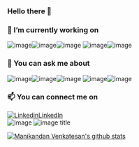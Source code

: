 ### Hello there 👋

### 🔭 I’m currently working on

![image](https://img.icons8.com/color/48/000000/javascript.png)![image](https://img.icons8.com/color/48/000000/typescript.png)![image](https://img.icons8.com/color/48/000000/react-native.png) ![image](https://img.icons8.com/color/48/000000/npm.png)![image](https://img.icons8.com/color/48/000000/git.png)

### 💬 You can ask me about

![image](https://img.icons8.com/color/48/000000/ruby-programming-language.png)![image](https://img.icons8.com/color/48/000000/python.png)![image](https://img.icons8.com/officel/40/000000/php-logo.png) ![image](https://img.icons8.com/ios-filled/50/000000/mysql-logo.png)![image](https://img.icons8.com/color/48/000000/microsoft-sql-server.png)

### 📫 You can connect me on

[![Linkedin](https://i.stack.imgur.com/gVE0j.png)LinkedIn](https://www.linkedin.com/in/manikandan-venkatesan)  
![image](https://img.shields.io/twitter/follow/mani_kandan1207?style=social)
![image title](https://rushter.com/counter.svg)


[![Manikandan Venkatesan's github stats](https://github-readme-stats.vercel.app/api?username=manikandanvengatesan)](https://github.com/manikandanvengatesan/github-readme-stats)

<!--
**manikandanvengatesan/manikandanvengatesan** is a ✨ _special_ ✨ repository because its `README.md` (this file) appears on your GitHub profile.
<p><img align="left" src="https://github-readme-stats.vercel.app/api/top-langs/?username=manikandanvengatesan" alt="manikandanvengatesan" /></p>

Here are some ideas to get you started:

- 🔭 I’m currently working on ...
- 🌱 I’m currently learning ...
- 👯 I’m looking to collaborate on ...
- 🤔 I’m looking for help with ...
- 💬 Ask me about ...
- 📫 How to reach me: ...
- 😄 Pronouns: ...
- ⚡ Fun fact: ...
-->
